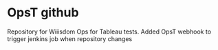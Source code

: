 # OpsT github
Repository for Wiiisdom Ops for Tableau tests. 
Added OpsT webhook to trigger jenkins job when repository changes 
